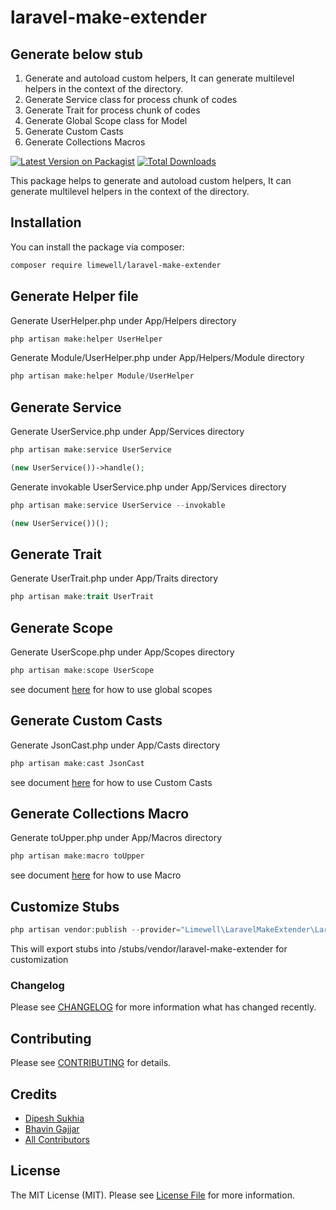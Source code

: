 # laravel-make-extender
## Generate below stub
1. Generate and autoload custom helpers, It can generate multilevel helpers in the context of the directory.
2. Generate Service class for process chunk of codes
3. Generate Trait for process chunk of codes
4. Generate Global Scope class for Model
5. Generate Custom Casts
6. Generate Collections Macros

[![Latest Version on Packagist](https://img.shields.io/packagist/v/limewell/laravel-make-extender.svg?style=flat-square)](https://packagist.org/packages/limewell/laravel-make-extender)
[![Total Downloads](https://img.shields.io/packagist/dt/limewell/laravel-make-extender.svg?style=flat-square)](https://packagist.org/packages/limewell/laravel-make-extender)

This package helps to generate and autoload custom helpers, It can generate multilevel helpers in the context of the
directory.

## Installation

You can install the package via composer:

```bash
composer require limewell/laravel-make-extender
```

## Generate Helper file

Generate UserHelper.php under App/Helpers directory
```php
php artisan make:helper UserHelper
```
Generate Module/UserHelper.php under App/Helpers/Module directory
```php
php artisan make:helper Module/UserHelper
```



## Generate Service
Generate UserService.php under App/Services directory
```php
php artisan make:service UserService
```
```php
(new UserService())->handle();
```

Generate invokable UserService.php under App/Services directory
```php
php artisan make:service UserService --invokable
```
```php
(new UserService())();
```

## Generate Trait
Generate UserTrait.php under App/Traits directory
```php
php artisan make:trait UserTrait
```

## Generate Scope
Generate UserScope.php under App/Scopes directory
```php
php artisan make:scope UserScope
```
see document [here](https://laravel.com/docs/8.x/eloquent#global-scopes) for how to use global scopes


## Generate Custom Casts
Generate JsonCast.php under App/Casts directory
```php
php artisan make:cast JsonCast
```
see document [here](https://laravel.com/docs/8.x/eloquent-mutators#custom-casts) for how to use Custom Casts

## Generate Collections Macro
Generate toUpper.php under App/Macros directory
```php
php artisan make:macro toUpper
```
see document [here](https://laravel.com/docs/8.x/collections#extending-collections) for how to use Macro

## Customize Stubs
```php
php artisan vendor:publish --provider="Limewell\LaravelMakeExtender\LaravelMakeExtenderServiceProvider" --tag="stubs"
```
This will export stubs into /stubs/vendor/laravel-make-extender for customization


### Changelog
Please see [CHANGELOG](CHANGELOG.md) for more information what has changed recently.

## Contributing

Please see [CONTRIBUTING](CONTRIBUTING.md) for details.

## Credits

- [Dipesh Sukhia](https://github.com/dipeshsukhia)
- [Bhavin Gajjar](https://github.com/bhavingajjar)
- [All Contributors](../../contributors)

## License
The MIT License (MIT). Please see [License File](LICENSE.md) for more information.
